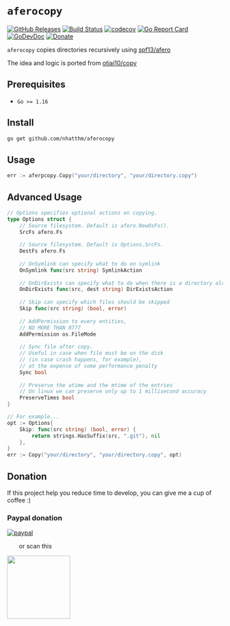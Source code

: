 # `aferocopy`

[![GitHub Releases](https://img.shields.io/github/v/release/nhatthm/aferocopy)](https://github.com/nhatthm/aferocopy/releases/latest)
[![Build Status](https://github.com/nhatthm/aferocopy/actions/workflows/test.yaml/badge.svg)](https://github.com/nhatthm/aferocopy/actions/workflows/test.yaml)
[![codecov](https://codecov.io/gh/nhatthm/aferocopy/branch/master/graph/badge.svg?token=eTdAgDE2vR)](https://codecov.io/gh/nhatthm/aferocopy)
[![Go Report Card](https://goreportcard.com/badge/github.com/nhatthm/aferocopy)](https://goreportcard.com/report/github.com/nhatthm/aferocopy)
[![GoDevDoc](https://img.shields.io/badge/dev-doc-00ADD8?logo=go)](https://pkg.go.dev/github.com/nhatthm/aferocopy)
[![Donate](https://img.shields.io/badge/Donate-PayPal-green.svg)](https://www.paypal.com/donate/?hosted_button_id=PJZSGJN57TDJY)

`aferocopy` copies directories recursively using [spf13/afero](https://github.com/spf13/afero)

The idea and logic is ported from [otiai10/copy](https://github.com/otiai10/copy)

## Prerequisites

- `Go >= 1.16`

## Install

```bash
go get github.com/nhatthm/aferocopy
```

## Usage

```go
err := aferpcopy.Copy("your/directory", "your/directory.copy")
```
## Advanced Usage

```go
// Options specifies optional actions on copying.
type Options struct {
    // Source filesystem. Default is afero.NewOsFs().
    SrcFs afero.Fs
    
    // Source filesystem. Default is Options.SrcFs.
    DestFs afero.Fs
    
    // OnSymlink can specify what to do on symlink
    OnSymlink func(src string) SymlinkAction
    
    // OnDirExists can specify what to do when there is a directory already existing in destination.
    OnDirExists func(src, dest string) DirExistsAction
    
    // Skip can specify which files should be skipped
    Skip func(src string) (bool, error)
    
    // AddPermission to every entities,
    // NO MORE THAN 0777
    AddPermission os.FileMode
    
    // Sync file after copy.
    // Useful in case when file must be on the disk
    // (in case crash happens, for example),
    // at the expense of some performance penalty
    Sync bool
    
    // Preserve the atime and the mtime of the entries
    // On linux we can preserve only up to 1 millisecond accuracy
    PreserveTimes bool
}
```

```go
// For example...
opt := Options{
    Skip: func(src string) (bool, error) {
        return strings.HasSuffix(src, ".git"), nil
    },
}
err := Copy("your/directory", "your/directory.copy", opt)
```

## Donation

If this project help you reduce time to develop, you can give me a cup of coffee :)

### Paypal donation

[![paypal](https://www.paypalobjects.com/en_US/i/btn/btn_donateCC_LG.gif)](https://www.paypal.com/donate/?hosted_button_id=PJZSGJN57TDJY)

&nbsp;&nbsp;&nbsp;&nbsp;&nbsp;&nbsp;&nbsp;or scan this

<img src="https://user-images.githubusercontent.com/1154587/113494222-ad8cb200-94e6-11eb-9ef3-eb883ada222a.png" width="147px" />
